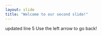 ```yaml
---
layout: slide
title: "Welcome to our second slide!"
---
```

updated line 5 
Use the left arrow to go back!
